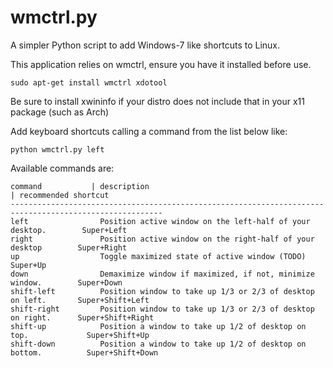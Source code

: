 wmctrl.py
======

A simpler Python script to add Windows-7 like shortcuts to Linux.

This application relies on wmctrl, ensure you have it installed before use.

    sudo apt-get install wmctrl xdotool
    
Be sure to install xwininfo if your distro does not include that in your x11 package (such as Arch)

Add keyboard shortcuts calling a command from the list below like:

    python wmctrl.py left

Available commands are:

    command           | description                                                   | recommended shortcut
    --------------------------------------------------------------------------------------------------------
    left                Position active window on the left-half of your desktop.        Super+Left
    right               Position active window on the right-half of your desktop        Super+Right
    up                  Toggle maximized state of active window (TODO)                  Super+Up
    down                Demaximize window if maximized, if not, minimize window.        Super+Down
    shift-left          Position window to take up 1/3 or 2/3 of desktop on left.       Super+Shift+Left
    shift-right         Position window to take up 1/3 or 2/3 of desktop on right.      Super+Shift+Right
    shift-up            Position a window to take up 1/2 of desktop on top.             Super+Shift+Up
    shift-down          Position a window to take up 1/2 of desktop on bottom.          Super+Shift+Down
